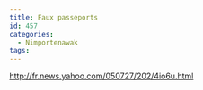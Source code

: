 ```yaml
---
title: Faux passeports
id: 457
categories:
  - Nimportenawak
tags:
---
```


http://fr.news.yahoo.com/050727/202/4io6u.html